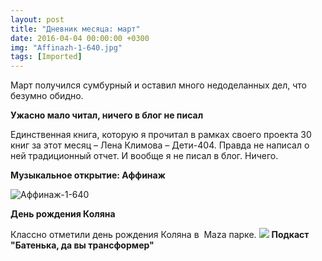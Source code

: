 ```yaml
---
layout: post
title: "Дневник месяца: март"
date: 2016-04-04 00:00:00 +0300
img: "Affinazh-1-640.jpg"
tags: [Imported]
---
```


Март получился сумбурный и оставил много недоделанных дел, что безумно обидно.

**Ужасно мало читал, ничего в блог не писал**

Единственная книга, которую я прочитал в рамках своего проекта 30 книг за этот месяц – Лена Климова – Дети-404\. Правда не написал о ней традиционный отчет. И вообще я не писал в блог. Ничего.

**Музыкальное открытие: Аффинаж**

![Аффинаж-1-640](/blog/assets/Affinazh-1-640.jpg)

**День рождения Коляна**

Классно отметили день рождения Коляна в  Maza парке.
![](/blog/assets/11349418_983945034992382_318837333_n.jpg?ig_cache_key=MTIwMDE3NjgwNTMxMDExMDA3Ng%3D%3D.2)
**Подкаст "Батенька, да вы трансформер"**